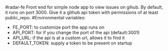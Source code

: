 #radar-fe
Front end for simple node app to view issues on gihub. By default, it runs on port 3000. Give it a github api token with permissions of at least public_repo.
#Environmental variables:
- FE_PORT: to customize port the app runs on
- API_PORT: for if you change the port of the api (default:3001)
- API_URL: if the api is at a custom url, allows it to find it
- DEFAULT_TOKEN: supply a token to be present on startup


